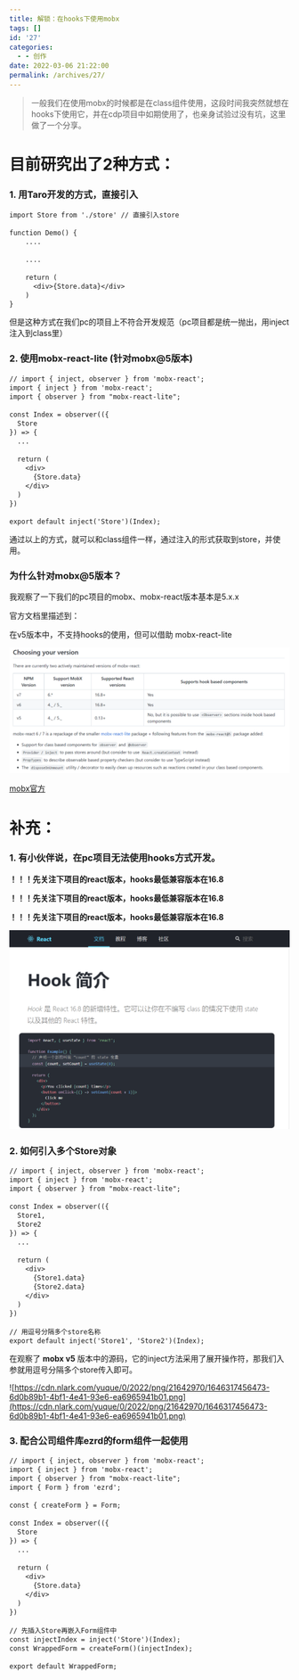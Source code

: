 ```yaml
---
title: 解锁：在hooks下使用mobx
tags: []
id: '27'
categories:
  - - 创作
date: 2022-03-06 21:22:00
permalink: /archives/27/
---
```


<!-- # 解锁：在hooks下使用mobx -->

> 一般我们在使用mobx的时候都是在class组件使用，这段时间我突然就想在hooks下使用它，并在cdp项目中如期使用了，也亲身试验过没有坑，这里做了一个分享。
<!--more-->
# 目前研究出了2种方式：

### 1. 用Taro开发的方式，直接引入

```
import Store from './store' // 直接引入store

function Demo() {
    ....

    ....

    return (
      <div>{Store.data}</div>
    )
}
```

但是这种方式在我们pc的项目上不符合开发规范（pc项目都是统一抛出，用inject注入到class里）

### 2. 使用mobx-react-lite (针对mobx@5版本)

```
// import { inject, observer } from 'mobx-react';
import { inject } from 'mobx-react';
import { observer } from "mobx-react-lite";

const Index = observer(({
  Store
}) => {
  ...

  return (
    <div>
      {Store.data}
    </div>
  )
})

export default inject('Store')(Index);
```

通过以上的方式，就可以和class组件一样，通过注入的形式获取到store，并使用。

### 为什么针对mobx@5版本？

我观察了一下我们的pc项目的mobx、mobx-react版本基本是5.x.x

官方文档里描述到：

在v5版本中，不支持hooks的使用，但可以借助 mobx-react-lite

<img src="/images/2022-03-06222900.png" />


[mobx官方](https://github.com/mobxjs/mobx-react)

# 补充：

### 1. 有小伙伴说，在pc项目无法使用hooks方式开发。

**！！！先关注下项目的react版本，hooks最低兼容版本在16.8**

**！！！先关注下项目的react版本，hooks最低兼容版本在16.8**

**！！！先关注下项目的react版本，hooks最低兼容版本在16.8**

<img src="/images/2022-03-06221500.png" />

### 2. 如何引入多个Store对象

```
// import { inject, observer } from 'mobx-react';
import { inject } from 'mobx-react';
import { observer } from "mobx-react-lite";

const Index = observer(({
  Store1,
  Store2
}) => {
  ...

  return (
    <div>
      {Store1.data}
      {Store2.data}
    </div>
  )
})

// 用逗号分隔多个store名称
export default inject('Store1', 'Store2')(Index);
```

在观察了 **mobx v5** 版本中的源码，它的inject方法采用了展开操作符，那我们入参就用逗号分隔多个store传入即可。

![https://cdn.nlark.com/yuque/0/2022/png/21642970/1646317456473-6d0b89b1-4bf1-4e41-93e6-ea6965941b01.png](https://cdn.nlark.com/yuque/0/2022/png/21642970/1646317456473-6d0b89b1-4bf1-4e41-93e6-ea6965941b01.png)

### 3. 配合公司组件库ezrd的form组件一起使用

```
// import { inject, observer } from 'mobx-react';
import { inject } from 'mobx-react';
import { observer } from "mobx-react-lite";
import { Form } from 'ezrd';

const { createForm } = Form;

const Index = observer(({
  Store
}) => {
  ...

  return (
    <div>
      {Store.data}
    </div>
  )
})

// 先插入Store再嵌入Form组件中
const injectIndex = inject('Store')(Index);
const WrappedForm = createForm()(injectIndex);

export default WrappedForm;
```